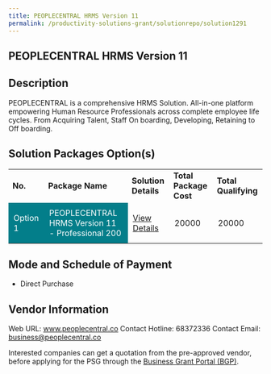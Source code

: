 ```yaml
---
title: PEOPLECENTRAL HRMS Version 11
permalink: /productivity-solutions-grant/solutionrepo/solution1291
---
```


## PEOPLECENTRAL HRMS Version 11

## Description

PEOPLECENTRAL is a comprehensive HRMS Solution. All-in-one platform empowering Human Resource Professionals across complete employee life cycles. From Acquiring Talent, Staff On boarding, Developing, Retaining to Off boarding.

## Solution Packages Option(s)

<table>
<tr>
<td><b>No.</b></td>
<td><b>Package Name</b></td>
<td><b>Solution Details</b></td>
<td><b>Total Package Cost</b></td>
<td><b>Total Qualifying</b></td>
</tr>
<tr>
<td style='padding: 10px; background-color: #037E8A; color: #FFFFFF;'>Option 1</td>
<td style='padding: 10px; background-color: #037E8A; color: #FFFFFF;'>PEOPLECENTRAL HRMS Version 11 - Professional 200</td>
<td style='padding: 10px;'><a href='https://www.gobusiness.gov.sg/images/psg/Desensitised_PeopleCentral_HRMS_Annex_3_CR_wef_4_Nov_2021_Part_4.pdf' target='_blank'>View Details</a></td>
<td style='padding: 10px;'>20000</td>
<td style='padding: 10px;'>20000</td>
</tr>
</table>

## Mode and Schedule of Payment

 - Direct Purchase

## Vendor Information

 
Web URL: www.peoplecentral.co 
Contact Hotline: 68372336 
Contact Email: business@peoplecentral.co


Interested companies can get a quotation from the pre-approved vendor, before applying for the PSG through the <a href='https://www.businessgrants.gov.sg/'>Business Grant Portal (BGP)</a>.

<script src="/jquery/resize-tables.js"></script>
